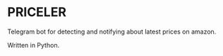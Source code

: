 # PRICELER

Telegram bot for detecting and notifying about latest prices on amazon.

Written in Python.